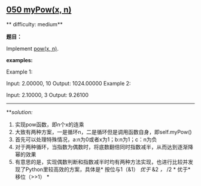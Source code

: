 ## [050 myPow(x, n)](https://leetcode.com/problems/powx-n/description/)

** difficulty: medium**

**题目：**

Implement [pow(x, n)](http://www.cplusplus.com/reference/valarray/pow/).

**examples:**

Example 1:

Input: 2.00000, 10
Output: 1024.00000
Example 2:

Input: 2.10000, 3
Output: 9.26100

---
***solution:*
1. 实现pow函数，即n个x的连乘
2. 大致有两种方案，一是循环n，二是循环但是调用函数自身，即self.myPow()
3. 首先可以处理特殊情况，a:n为0或者x为1；b:n为1；c：n为负
4. 对于两种循环，当指数为偶数时，将底数翻倍同时指数减半，从而达到逐渐降幂的效果
5. 有意思的是，实现偶数判断和指数减半时均有两种方法实现，也进行比较并发现了Python里较高效的方案，具体是* 按位与1（&1） *优于* &2 *，* /2 * 优于* 移位（>>1） *
